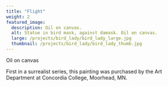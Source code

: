 ```yaml
---
title: "Flight"
weight: 2
featured_image:
  description: Oil on canvas.
  alt: Statue in bird mask, against damask. Oil on canvas.
  large: /projects/bird_lady/bird_lady_large.jpg
  thumbnail: /projects/bird_lady/bird_lady_thumb.jpg
---
```


Oil on canvas

First in a surrealist series, this painting was purchased by the Art Department at Concordia College, Moorhead, MN.
